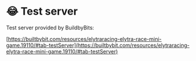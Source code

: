 # 😂 Test server

Test server provided by BuildbyBits:&#x20;

[https://builtbybit.com/resources/elytraracing-elytra-race-mini-game.19110/#tab-testServer](https://builtbybit.com/resources/elytraracing-elytra-race-mini-game.19110/#tab-testServer)
